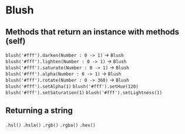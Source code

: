 # Blush

## Methods that return an instance with methods (self)

`blush('#fff').darken(Number : 0 -> 1)` -> `Blush`
`blush('#fff').lighten(Number : 0 -> 1)` -> `Blush`
`blush('#fff').saturate(Number : 0 -> 1)` -> `Blush`
`blush('#fff').alpha(Number : 0 -> 1)` -> `Blush`
`blush('#fff').rotate(Number : 0 -> 360)` -> `Blush`
`blush('#fff').setAlpha(1)`
`blush('#fff').setHue(120)`
`blush('#fff').setSaturation(1)`
`blush('#fff').setLightness(1)`

## Returning a string

`.hsl()`
`.hsla()`
`.rgb()`
`.rgba()`
`.hex()`
